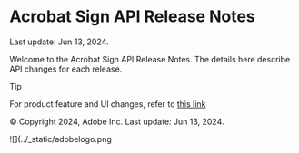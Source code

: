 
# Acrobat Sign API Release Notes

Last update: Jun 13, 2024.

Welcome to the Acrobat Sign API Release Notes. The details here describe API changes for each release.

<InlineAlert slots="header, text" />

Tip

For product feature and UI changes, refer to [this link](https://helpx.adobe.com/sign/release-notes/adobe-sign.html)

© Copyright 2024, Adobe Inc. Last update: Jun 13, 2024.

![](../_static/adobelogo.png